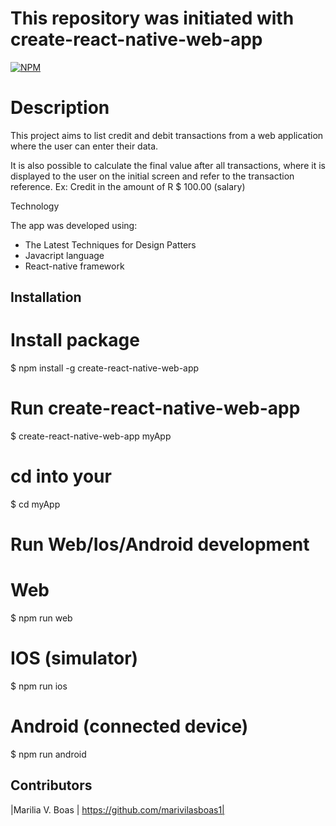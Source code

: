 # This repository was initiated with create-react-native-web-app

[![NPM](https://nodei.co/npm/create-react-native-web-app.png)](https://npmjs.org/package/create-react-native-web-app)

# Description

This project aims to list credit and debit transactions from a web application where the user can enter their data.

It is also possible to calculate the final value after all transactions, where it is displayed to the user on the initial screen and refer to the transaction reference. Ex: Credit in the amount of R $ 100.00 (salary)

Technology

The app was developed using:

- The Latest Techniques for Design Patters
- Javacript language
- React-native framework

## Installation

# Install package
$ npm install -g create-react-native-web-app

# Run create-react-native-web-app <project-directory>
$ create-react-native-web-app myApp

# cd into your <project-directory>
$ cd myApp

# Run Web/Ios/Android development
# Web
$ npm run web

# IOS (simulator)
$ npm run ios

# Android (connected device)
$ npm run android

## Contributors
|Marilia V. Boas | https://github.com/marivilasboas1|

